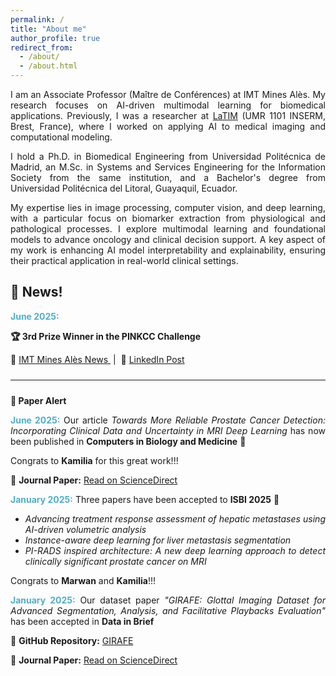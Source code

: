 ```yaml
---
permalink: /
title: "About me"
author_profile: true
redirect_from: 
  - /about/
  - /about.html
---
```


<div style="text-align: justify;">
  <p>I am an Associate Professor (Maître de Conférences) at IMT Mines Alès. My research focuses on AI-driven multimodal learning for biomedical applications. Previously, I was a researcher at <a href="https://nouveau.univ-brest.fr/latim/fr">LaTIM</a> (UMR 1101 INSERM, Brest, France), where I worked on applying AI to medical imaging and computational modeling.</p>

  <p>I hold a Ph.D. in Biomedical Engineering from Universidad Politécnica de Madrid, an M.Sc. in Systems and Services Engineering for the Information Society from the same institution, and a Bachelor's degree from Universidad Politécnica del Litoral, Guayaquil, Ecuador.</p>

  <p>My expertise lies in image processing, computer vision, and deep learning, with a particular focus on biomarker extraction from physiological and pathological processes. I explore multimodal learning and foundational models to advance oncology and clinical decision support. A key aspect of my work is enhancing AI model interpretability and explainability, ensuring their practical application in real-world clinical settings.</p>
</div>

<div style="text-align: justify;"> 
  <h2>📰 News!</h2> 
  
<p><strong style="color: #52adc8;">June 2025:</strong> <p><strong>🏆 3rd Prize Winner in the PINKCC Challenge</strong></p>
<p>
  🔗 <a href="https://www.imt-mines-ales.fr/actualites/team-imt-mines-ales-wins-3rd-prize-pinkcc-challenge" target="_blank">
    IMT Mines Alès News
  </a> &nbsp;|&nbsp;
  💼 <a href="https://www.linkedin.com/posts/mines-ales_une-%C3%A9quipe-dimt-mines-al%C3%A8s-remporte-le-3e-activity-7341482175868895233-p199?utm_source=share&utm_medium=member_desktop&rcm=ACoAAAQwi9cBP2twcKxocchX9eBCFZ5t__2019c" target="_blank">
    LinkedIn Post
  </a>
</p>

<hr style="margin: 24px 0;">

  <p><strong>📄 Paper Alert</strong></p>

<p><strong style="color: #52adc8;">June 2025:</strong> Our article <em>Towards More Reliable Prostate Cancer Detection: Incorporating Clinical Data and Uncertainty in MRI Deep Learning</em> has now been published in <strong>Computers in Biology and Medicine</strong> 🎉</p> <p>Congrats to <strong>Kamilia</strong> for this great work!!!</p>
<p>🔗 <strong>Journal Paper:</strong> <a href="https://www.sciencedirect.com/science/article/pii/S0010482525007917" target="_blank">Read on ScienceDirect</a></p>

  <p><strong style="color: #52adc8;">January 2025:</strong> Three papers have been accepted to <strong>ISBI 2025</strong> 🎉</p>
  <ul>
    <li><em>Advancing treatment response assessment of hepatic metastases using AI-driven volumetric analysis</em></li>
    <li><em>Instance-aware deep learning for liver metastasis segmentation</em></li>
    <li><em>PI-RADS inspired architecture: A new deep learning approach to detect clinically significant prostate cancer on MRI</em></li>
  </ul>
  <p>Congrats to <strong>Marwan</strong> and <strong>Kamilia</strong>!!! </p>

  <p><strong style="color: #52adc8;">January 2025:</strong> Our dataset paper <em>"GIRAFE: Glottal Imaging Dataset for Advanced Segmentation, Analysis, and Facilitative Playbacks Evaluation"</em> has been accepted in <strong>Data in Brief</strong></p>
  <p>🔗 <strong>GitHub Repository:</strong> <a href="https://github.com/Andrade-Miranda/GIRAFE" target="_blank">GIRAFE</a></p>
  <p>🔗 <strong>Journal Paper:</strong> <a href="https://www.sciencedirect.com/science/article/pii/S2352340925001088" target="_blank">Read on ScienceDirect</a></p>
</div>

